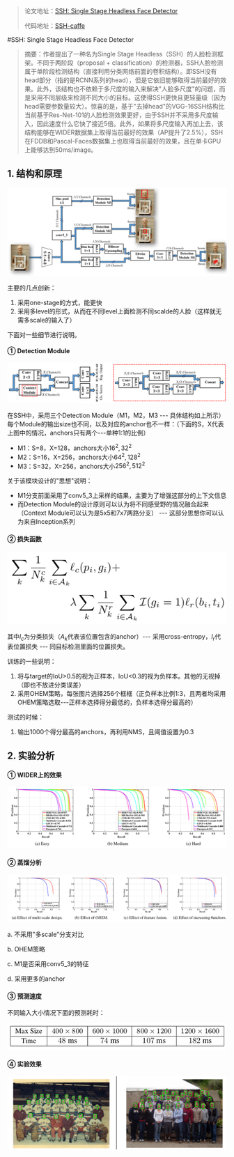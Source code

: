 > 论文地址：[SSH: Single Stage Headless Face Detector](https://arxiv.org/abs/1708.03979)
>
> 代码地址：[SSH-caffe](https://github.com/mahyarnajibi/SSH)

#SSH: Single Stage Headless Face Detector

> 摘要：作者提出了一种名为Single Stage Headless（SSH）的人脸检测框架。不同于两阶段（proposal + classification）的检测器，SSH人脸检测属于单阶段检测结构（直接利用分类网络前面的卷积结构）。即SSH没有head部分（指的是RCNN系列的head），但是它依旧能够取得当前最好的效果。此外，该结构也不依赖于多尺度的输入来解决"人脸多尺度"的问题，而是采用不同层级来检测不同大小的目标。这使得SSH更快且更轻量级（因为head需要参数量较大）。惊喜的是，基于"去掉head"的VGG-16SSH结构比当前基于Res-Net-101的人脸检测效果更好，由于SSH并不采用多尺度输入，因此速度什么它快了接近5倍。此外，如果将多尺度输入再加上去，该结构能够在WIDER数据集上取得当前最好的效果（AP提升了2.5%），SSH在FDDB和Pascal-Faces数据集上也取得当前最好的效果，且在单卡GPU上能够达到50ms/image。

## 1. 结构和原理

![](png/a1.png)

主要的几点创新：

1. 采用one-stage的方式，能更快
2. 采用多level的形式，从而在不同level上面检测不同scalde的人脸（这样就无需多scale的输入了）

下面对一些细节进行说明。

#### ① Detection Module

![](png/a2.png)

在SSH中，采用三个Detection Module（M1，M2，M3 --- 具体结构如上所示）每个Module的输出size也不同，以及对应的anchor也不一样：（下面的S，X代表上图中的情况，anchors只有两个---单种1:1的比例）

- M1：S=8，X=128，anchors大小$16^2,32^2$
- M2：S=16，X=256，anchors大小$64^2, 128^2$
- M3：S=32，X=256，anchors大小$256^2, 512^2$

关于该模块设计的"思想"说明：

- M1分支前面采用了conv5_3上采样的结果，主要为了增强这部分的上下文信息
- 而Detection Module的设计原则可以认为将不同感受野的情况融合起来（Context Module可以认为是5x5和7x7两路分支） --- 这部分思想你可以认为来自Inception系列

#### ② 损失函数

![](png/a3.png)

其中$l_c$为分类损失（$A_k$代表该位置包含的anchor）--- 采用cross-entropy，$l_r$代表位置损失 --- 同目标检测里面的位置损失。

训练的一些说明：

1. 将与target的IoU>0.5的视为正样本，IoU<0.3的视为负样本。其他的无视掉（即也不放进分类误差）
2. 采用OHEM策略，每张图片选择256个框框（正负样本比例1:3，且两者均采用OHEM策略选取---正样本选择得分最低的，负样本选得分最高的）

测试的时候：

1. 输出1000个得分最高的anchors，再利用NMS，且阈值设置为0.3

## 2. 实验分析

#### ① WIDER上的效果

![](png/a4.png)

#### ② 蒸馏分析

![](png/a5.png)

a. 不采用"多scale"分支对比

b. OHEM策略

c. M1是否采用conv5_3的特征

d. 采用更多的anchor 

#### ③ 预测速度

不同输入大小情况下面的预测耗时：

![](png/a6.png)

#### ④ 实验效果

![](png/a7.png)

